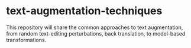 # text-augmentation-techniques
This repository will share the common approaches to text augmentation, from random text-editing perturbations, back translation, to model-based transformations.
